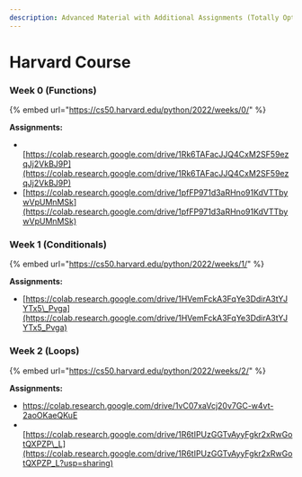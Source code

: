 ```yaml
---
description: Advanced Material with Additional Assignments (Totally Optional)
---
```


# Harvard Course

### Week 0 (Functions)

{% embed url="https://cs50.harvard.edu/python/2022/weeks/0/" %}

**Assignments:**

* ​[https://colab.research.google.com/drive/1Rk6TAFacJJQ4CxM2SF59ezqJj2VkBJ9P](https://colab.research.google.com/drive/1Rk6TAFacJJQ4CxM2SF59ezqJj2VkBJ9P)​
* [https://colab.research.google.com/drive/1pfFP971d3aRHno91KdVTTbywVpUMnMSk](https://colab.research.google.com/drive/1pfFP971d3aRHno91KdVTTbywVpUMnMSk)

### Week 1 (Conditionals)

{% embed url="https://cs50.harvard.edu/python/2022/weeks/1/" %}

**Assignments:**

* [https://colab.research.google.com/drive/1HVemFckA3FqYe3DdirA3tYJYTx5\_Pvga](https://colab.research.google.com/drive/1HVemFckA3FqYe3DdirA3tYJYTx5_Pvga)

### Week 2 (Loops)

{% embed url="https://cs50.harvard.edu/python/2022/weeks/2/" %}

**Assignments:**

* ​https://colab.research.google.com/drive/1vC07xaVcj20v7GC-w4vt-2aoOKaeQKuE
* ​[https://colab.research.google.com/drive/1R6tIPUzGGTvAyyFgkr2xRwGotQXPZP\_L](https://colab.research.google.com/drive/1R6tIPUzGGTvAyyFgkr2xRwGotQXPZP_L?usp=sharing)
